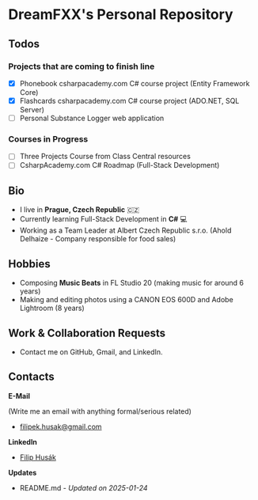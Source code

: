 # DreamFXX's Personal Repository

## Todos

### Projects that are coming to finish line

- [x] Phonebook csharpacademy.com C# course project (Entity Framework Core)
- [x] Flashcards csharpacademy.com C# course project (ADO.NET, SQL Server)
- [ ] Personal Substance Logger web application

### Courses in Progress

- [ ] Three Projects Course from Class Central resources
- [ ] CsharpAcademy.com C# Roadmap (Full-Stack Development)

## Bio

- I live in **Prague, Czech Republic** 🇨🇿
- Currently learning Full-Stack Development in **C#** 💻
- Working as a Team Leader at Albert Czech Republic s.r.o. (Ahold Delhaize - Company responsible for food sales)

## Hobbies

- Composing **Music Beats** in FL Studio 20 (making music for around 6 years)
- Making and editing photos using a CANON EOS 600D and Adobe Lightroom (8 years)

## Work & Collaboration Requests

- Contact me on GitHub, Gmail, and LinkedIn.

## Contacts

**E-Mail**

(Write me an email with anything formal/serious related)
- filipek.husak@gmail.com

**LinkedIn**

- [Filip Husák](https://www.linkedin.com/in/filip-hus%C3%A1k-8a1216336)

**Updates**

- README.md - *Updated on 2025-01-24*
